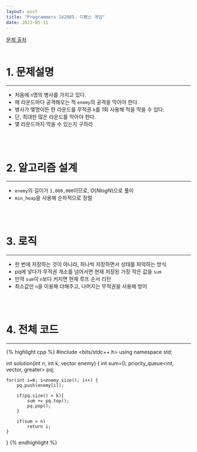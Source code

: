 ```yaml
---
layout: post
title: "Programmers 142085. 디펜스 게임"
date: 2023-05-11
---
```


[문제 출처](https://school.programmers.co.kr/learn/courses/30/lessons/142085) <br/><br/>

# 1. 문제설명
<hr>

- 처음에 `n`명의 병사를 가지고 있다.
- 매 라운드마다 공격해오는 적 `enemy`의 공격을 막아야 한다.
- 병사가 몇명이든 한 라운드를 무적권 `k`를 1회 사용해 적을 막을 수 있다.
- 단, 최대한 많은 라운드를 막아야 한다.
- 몇 라운드까지 막을 수 있는지 구하라


<br/><br/>

# 2. 알고리즘 설계
<hr>

- `enemy`의 길이가 `1,000,000`이므로, $O(NlogN)$으로 풀이
- `min_heap`을 사용해 순차적으로 정렬

<br/><br/>

# 3. 로직
<hr>

- 한 번에 저장하는 것이 아니라, 하나씩 저장하면서 상태를 파악하는 방식
- pq에 넣다가 무적권 개소를 넘어서면 현재 저장된 가장 작은 값을 `sum`
- 만약 `sum`이 `n`보다 커지면 현재 루프 순서 리턴
- 최소값만 `n`을 이용해 더해주고, 나머지는 무적권을 사용해 방어


<br/><br/>

# 4. 전체 코드
<hr>

{% highlight cpp %}
#include <bits/stdc++.h>
using namespace std;

int solution(int n, int k, vector<int> enemy) {
    int sum=0;
    priority_queue<int, vector<int>, greater<int>> pq;
    
    for(int i=0; i<enemy.size(); i++) {
        pq.push(enemy[i]);
        
        if(pq.size() > k){
            sum += pq.top();
            pq.pop();
        }
        
        if(sum > n)
            return i;
    }
}
{% endhighlight %}
